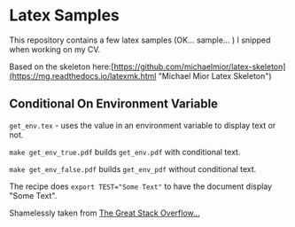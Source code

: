 # Latex Samples

This repository contains a few latex samples (OK... sample... ) I snipped when working on my CV.

Based on the skeleton here:[https://github.com/michaelmior/latex-skeleton](https://mg.readthedocs.io/latexmk.html "Michael Mior Latex Skeleton")

## Conditional On Environment Variable

`get_env.tex` - uses the value in an environment variable to display text or not.

`make get_env_true.pdf` builds `get_env.pdf` with conditional text.

`make get_env_false.pdf` builds `get_env_pdf` without conditional text.

The recipe does `export TEST="Some Text"` to have the document display "Some Text".

Shamelessly taken from [The Great Stack Overflow...](https://tex.stackexchange.com/questions/286902/latex-if-condition)
